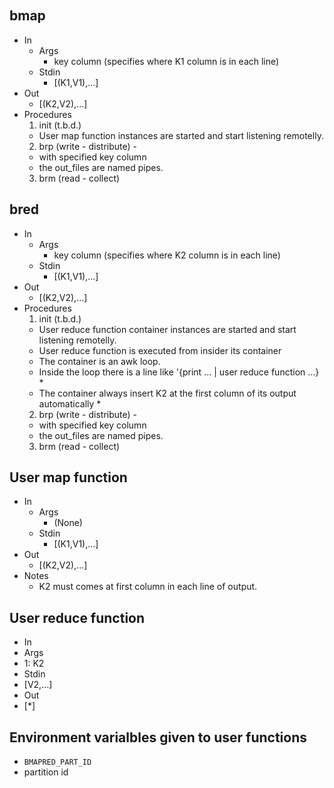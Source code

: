 ```
    

```

## bmap ##
* In
  * Args
    + key column (specifies where K1 column is in each line)
  * Stdin
    + [(K1,V1),...]
* Out
  * [(K2,V2),...]
* Procedures
  1. init (t.b.d.)
    * User map function instances are started and start listening remotelly.
  2. brp (write - distribute) - 
    * with specified key column
	* the out_files are named pipes.
  3. brm (read - collect)

## bred ##
* In
  * Args
    + key column (specifies where K2 column is in each line)
  * Stdin
    + [(K1,V1),...]
* Out
  * [(K2,V2),...]
* Procedures
  1. init (t.b.d.)
    * User reduce function container instances are started and start listening remotelly.
	* User reduce function is executed from insider its container
	* The container is an awk loop.
	* Inside the loop there is a line like '{print ... | user reduce function ...} *
	* The container always insert K2 at the first column of its output automatically *
  2. brp (write - distribute) - 
    * with specified key column
	* the out_files are named pipes.
  3. brm (read - collect)

## User map function ##

* In
  * Args
    + (None)
  * Stdin
    + [(K1,V1),...]
* Out
  * [(K2,V2),...]
* Notes
  * K2 must comes at first column in each line of output.



## User reduce function ##
* In
 * Args
  * 1: K2
 * Stdin
  * [V2,...]
* Out
 * [*]


## Environment varialbles given to user functions ##
* ```BMAPRED_PART_ID```
 * partition id
